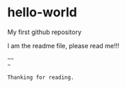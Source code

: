 # hello-world
My first github repository

I am the readme file, please read me!!!

~~~
~~
~

Thanking for reading.
